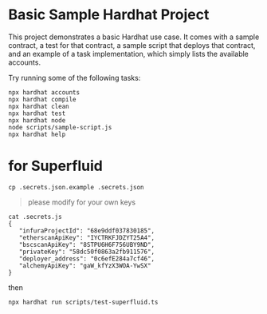 # Basic Sample Hardhat Project

This project demonstrates a basic Hardhat use case. It comes with a sample contract, a test for that contract, a sample script that deploys that contract, and an example of a task implementation, which simply lists the available accounts.

Try running some of the following tasks:

```shell
npx hardhat accounts
npx hardhat compile
npx hardhat clean
npx hardhat test
npx hardhat node
node scripts/sample-script.js
npx hardhat help
```

# for Superfluid
```shell
cp .secrets.json.example .secrets.json
```
> please modify for your own keys
```
cat .secrets.js
{
   "infuraProjectId": "68e9ddf037830185",
   "etherscanApiKey": "IYCTRKFJDZYT25A4",
   "bscscanApiKey": "8STPU6H6F756UBY9ND",
   "privateKey": "58dc50f0863a2fb911576",
   "deployer_address": "0c6efE284a7cf46",
   "alchemyApiKey": "gaW_kfYzX3WOA-YwSX"
}
```
then
```shell
npx hardhat run scripts/test-superfluid.ts
```

